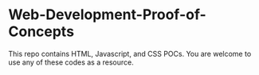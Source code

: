# Web-Development-Proof-of-Concepts
This repo contains HTML, Javascript, and CSS POCs. You are welcome to use any of these codes as a resource.
